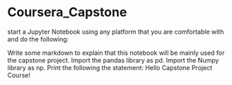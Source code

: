 # Coursera_Capstone

start a Jupyter Notebook using any platform that you are comfortable with and do the following:

Write some markdown to explain that this notebook will be mainly used for the capstone project.
Import the pandas library as pd.
Import the Numpy library as np.
Print the following the statement: Hello Capstone Project Course!
